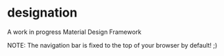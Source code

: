 # designation
A work in progress Material Design Framework


NOTE: The navigation bar is fixed to the top of your browser by default! ;)
